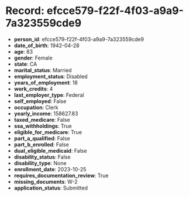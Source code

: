 # Record: efcce579-f22f-4f03-a9a9-7a323559cde9

- **person_id**: efcce579-f22f-4f03-a9a9-7a323559cde9
- **date_of_birth**: 1942-04-28
- **age**: 83
- **gender**: Female
- **state**: CA
- **marital_status**: Married
- **employment_status**: Disabled
- **years_of_employment**: 18
- **work_credits**: 4
- **last_employer_type**: Federal
- **self_employed**: False
- **occupation**: Clerk
- **yearly_income**: 158627.83
- **taxed_medicare**: False
- **ssa_withholdings**: True
- **eligible_for_medicare**: True
- **part_a_qualified**: False
- **part_b_enrolled**: False
- **dual_eligible_medicaid**: False
- **disability_status**: False
- **disability_type**: None
- **enrollment_date**: 2023-10-25
- **requires_documentation_review**: True
- **missing_documents**: W-2
- **application_status**: Submitted
